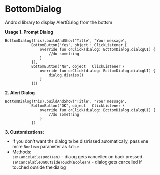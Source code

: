 # BottomDialog
Android library to display AlertDialog from the bottom

**Usage**
**1. Prompt Dialog**
```
BottomDialog(this).buildAndShow("Title", "Your message", 
            BottomButton("Yes", object : ClickListener {
                override fun onClick(dialog: BottomDialog.dialogUI) {
                    //do something
                }
            }), 
            BottomButton("No", object : ClickListener {
                override fun onClick(dialog: BottomDialog.dialogUI) {
                    dialog.dismiss()
                }
            }))
```
**2. Alert Dialog**
```
BottomDialog(this).buildAndShow("Title", "Your message", 
            BottomButton("OK", object : ClickListener {
                override fun onClick(dialog: BottomDialog.dialogUI) {
                    //do something
                }
            })
```

**3. Customizations:**
- If you don't want the dialog to be dismissed automatically, pass one more ```Boolean``` parameter as ```false```
- Methods: 
<br />```setCancelable(Boolean)``` - dialog gets cancelled on back pressed
<br />```setCancelableOnOutsideTouch(Boolean)``` - dialog gets cancelled if touched outside the dialog
